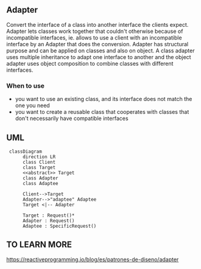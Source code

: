## Adapter

Convert the interface of a class into another interface the clients expect.
Adapter lets classes work together that couldn't otherwise because of
incompatible interfaces, ie. allows to use a client with an incompatible 
interface by an Adapter that does the conversion. Adapter has structural purpose
and can be applied on classes and also on object. A class adapter uses multiple 
inheritance to adapt one interface to another and the object adapter uses object 
composition to combine classes with different interfaces.

### When to use

* you want to use an existing class, and its interface does not match the one you need
* you want to create a reusable class that cooperates with classes that don't necessarily have compatible interfaces

## UML

```mermaid
 classDiagram
      direction LR
      class Client
      class Target
      <<abstract>> Target
      class Adapter
      class Adaptee
      
      Client-->Target
      Adapter-->"adaptee" Adaptee
      Target <|-- Adapter
      
      Target : Request()*
      Adapter : Request()
      Adaptee : SpecificRequest()
```
## TO LEARN MORE

https://reactiveprogramming.io/blog/es/patrones-de-diseno/adapter
